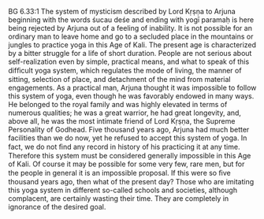 BG 6.33:1	The system of mysticism described by Lord Kṛṣṇa to Arjuna beginning with the words śucau deśe and ending with yogī paramaḥ is here being rejected by Arjuna out of a feeling of inability. It is not possible for an ordinary man to leave home and go to a secluded place in the mountains or jungles to practice yoga in this Age of Kali. The present age is characterized by a bitter struggle for a life of short duration. People are not serious about self-realization even by simple, practical means, and what to speak of this difﬁcult yoga system, which regulates the mode of living, the manner of sitting, selection of place, and detachment of the mind from material engagements. As a practical man, Arjuna thought it was impossible to follow this system of yoga, even though he was favorably endowed in many ways. He belonged to the royal family and was highly elevated in terms of numerous qualities; he was a great warrior, he had great longevity, and, above all, he was the most intimate friend of Lord Kṛṣṇa, the Supreme Personality of Godhead. Five thousand years ago, Arjuna had much better facilities than we do now, yet he refused to accept this system of yoga. In fact, we do not ﬁnd any record in history of his practicing it at any time. Therefore this system must be considered generally impossible in this Age of Kali. Of course it may be possible for some very few, rare men, but for the people in general it is an impossible proposal. If this were so ﬁve thousand years ago, then what of the present day? Those who are imitating this yoga system in different so-called schools and societies, although complacent, are certainly wasting their time. They are completely in ignorance of the desired goal.